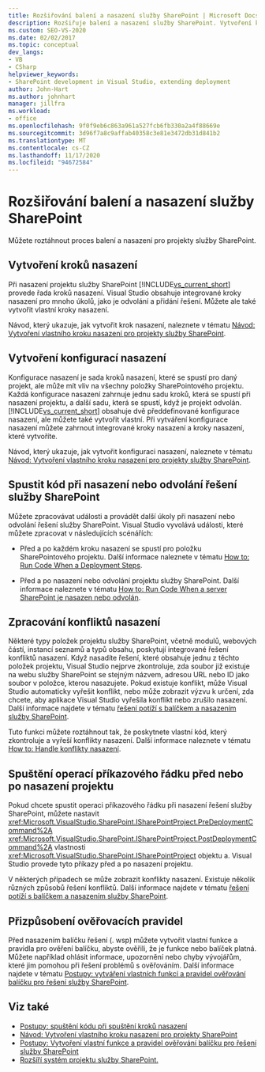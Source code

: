 ```yaml
---
title: Rozšiřování balení a nasazení služby SharePoint | Microsoft Docs
description: Rozšiřuje balení a nasazení služby SharePoint. Vytvoření kroků nasazení a konfigurací. Zpracování konfliktů nasazení. Přizpůsobení ověřovacích pravidel.
ms.custom: SEO-VS-2020
ms.date: 02/02/2017
ms.topic: conceptual
dev_langs:
- VB
- CSharp
helpviewer_keywords:
- SharePoint development in Visual Studio, extending deployment
author: John-Hart
ms.author: johnhart
manager: jillfra
ms.workload:
- office
ms.openlocfilehash: 9f0f9eb6c863a961a527fcb6fb330a2a4f88669e
ms.sourcegitcommit: 3d96f7a8c9affab40358c3e81e3472db31d841b2
ms.translationtype: MT
ms.contentlocale: cs-CZ
ms.lasthandoff: 11/17/2020
ms.locfileid: "94672584"
---
```

# <a name="extend-sharepoint-packaging-and-deployment"></a>Rozšiřování balení a nasazení služby SharePoint
  Můžete roztáhnout proces balení a nasazení pro projekty služby SharePoint.

## <a name="create-deployment-steps"></a>Vytvoření kroků nasazení
 Při nasazení projektu služby SharePoint [!INCLUDE[vs_current_short](../sharepoint/includes/vs-current-short-md.md)] provede řada kroků nasazení. Visual Studio obsahuje integrované kroky nasazení pro mnoho úkolů, jako je odvolání a přidání řešení. Můžete ale také vytvořit vlastní kroky nasazení.

 Návod, který ukazuje, jak vytvořit krok nasazení, naleznete v tématu [Návod: Vytvoření vlastního kroku nasazení pro projekty služby SharePoint](../sharepoint/walkthrough-creating-a-custom-deployment-step-for-sharepoint-projects.md).

## <a name="create-deployment-configurations"></a>Vytvoření konfigurací nasazení
 Konfigurace nasazení je sada kroků nasazení, které se spustí pro daný projekt, ale může mít vliv na všechny položky SharePointového projektu. Každá konfigurace nasazení zahrnuje jednu sadu kroků, která se spustí při nasazení projektu, a další sadu, která se spustí, když je projekt odvolán. [!INCLUDE[vs_current_short](../sharepoint/includes/vs-current-short-md.md)] obsahuje dvě předdefinované konfigurace nasazení, ale můžete také vytvořit vlastní. Při vytváření konfigurace nasazení můžete zahrnout integrované kroky nasazení a kroky nasazení, které vytvoříte.

 Návod, který ukazuje, jak vytvořit konfiguraci nasazení, naleznete v tématu [Návod: Vytvoření vlastního kroku nasazení pro projekty služby SharePoint](../sharepoint/walkthrough-creating-a-custom-deployment-step-for-sharepoint-projects.md).

## <a name="run-code-when-a-sharepoint-solution-is-deployed-or-retracted"></a>Spustit kód při nasazení nebo odvolání řešení služby SharePoint
 Můžete zpracovávat události a provádět další úkoly při nasazení nebo odvolání řešení služby SharePoint. Visual Studio vyvolává události, které můžete zpracovat v následujících scénářích:

- Před a po každém kroku nasazení se spustí pro položku SharePointového projektu. Další informace naleznete v tématu [How to: Run Code When a Deployment Steps](../sharepoint/how-to-run-code-when-deployment-steps-are-executed.md).

- Před a po nasazení nebo odvolání projektu služby SharePoint. Další informace naleznete v tématu [How to: Run Code When a server SharePoint je nasazen nebo odvolán](../sharepoint/how-to-run-code-when-a-sharepoint-project-is-deployed-or-retracted.md).

## <a name="handle-deployment-conflicts"></a>Zpracování konfliktů nasazení
 Některé typy položek projektu služby SharePoint, včetně modulů, webových částí, instancí seznamů a typů obsahu, poskytují integrované řešení konfliktů nasazení. Když nasadíte řešení, které obsahuje jednu z těchto položek projektu, Visual Studio nejprve zkontroluje, zda soubor již existuje na webu služby SharePoint se stejným názvem, adresou URL nebo ID jako soubor v položce, kterou nasazujete. Pokud existuje konflikt, může Visual Studio automaticky vyřešit konflikt, nebo může zobrazit výzvu k určení, zda chcete, aby aplikace Visual Studio vyřešila konflikt nebo zrušilo nasazení. Další informace najdete v tématu [řešení potíží s balíčkem a nasazením služby SharePoint](../sharepoint/troubleshooting-sharepoint-packaging-and-deployment.md).

 Tuto funkci můžete roztáhnout tak, že poskytnete vlastní kód, který zkontroluje a vyřeší konflikty nasazení. Další informace naleznete v tématu [How to: Handle konflikty nasazení](../sharepoint/how-to-handle-deployment-conflicts.md).

## <a name="run-command-line-operations-before-or-after-a-project-is-deployed"></a>Spuštění operací příkazového řádku před nebo po nasazení projektu
 Pokud chcete spustit operaci příkazového řádku při nasazení řešení služby SharePoint, můžete nastavit <xref:Microsoft.VisualStudio.SharePoint.ISharePointProject.PreDeploymentCommand%2A> <xref:Microsoft.VisualStudio.SharePoint.ISharePointProject.PostDeploymentCommand%2A> vlastnosti <xref:Microsoft.VisualStudio.SharePoint.ISharePointProject> objektu a. Visual Studio provede tyto příkazy před a po nasazení projektu.

 V některých případech se může zobrazit konflikty nasazení. Existuje několik různých způsobů řešení konfliktů. Další informace najdete v tématu [řešení potíží s balíčkem a nasazením služby SharePoint](../sharepoint/troubleshooting-sharepoint-packaging-and-deployment.md).

## <a name="customize-validation-rules"></a>Přizpůsobení ověřovacích pravidel
 Před nasazením balíčku řešení (. wsp) můžete vytvořit vlastní funkce a pravidla pro ověření balíčku, abyste ověřili, že je funkce nebo balíček platná. Můžete například ohlásit informace, upozornění nebo chyby vývojářům, které jim pomohou při řešení problémů s ověřováním. Další informace najdete v tématu [Postupy: vytváření vlastních funkcí a pravidel ověřování balíčku pro řešení služby SharePoint](../sharepoint/how-to-create-custom-feature-and-package-validation-rules-for-sharepoint-solutions.md).

## <a name="see-also"></a>Viz také
- [Postupy: spuštění kódu při spuštění kroků nasazení](../sharepoint/how-to-run-code-when-deployment-steps-are-executed.md)
- [Návod: Vytvoření vlastního kroku nasazení pro projekty SharePoint](../sharepoint/walkthrough-creating-a-custom-deployment-step-for-sharepoint-projects.md)
- [Postupy: Vytvoření vlastní funkce a pravidel ověřování balíčku pro řešení služby SharePoint](../sharepoint/how-to-create-custom-feature-and-package-validation-rules-for-sharepoint-solutions.md)
- [Rozšíří systém projektu služby SharePoint.](../sharepoint/extending-the-sharepoint-project-system.md)
